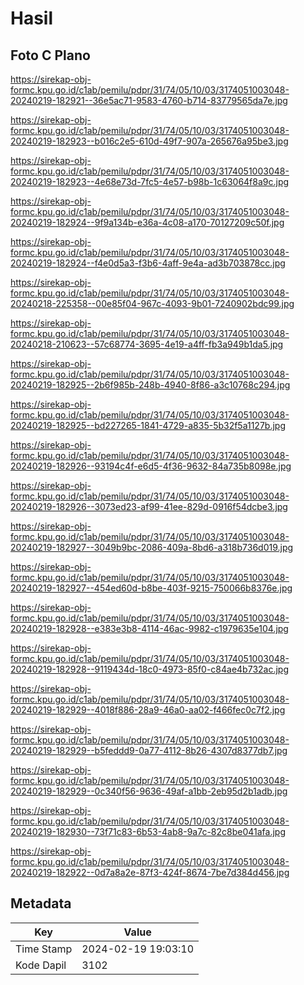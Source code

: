 # Hasil

## Foto C Plano

https://sirekap-obj-formc.kpu.go.id/c1ab/pemilu/pdpr/31/74/05/10/03/3174051003048-20240219-182921--36e5ac71-9583-4760-b714-83779565da7e.jpg

https://sirekap-obj-formc.kpu.go.id/c1ab/pemilu/pdpr/31/74/05/10/03/3174051003048-20240219-182923--b016c2e5-610d-49f7-907a-265676a95be3.jpg

https://sirekap-obj-formc.kpu.go.id/c1ab/pemilu/pdpr/31/74/05/10/03/3174051003048-20240219-182923--4e68e73d-7fc5-4e57-b98b-1c63064f8a9c.jpg

https://sirekap-obj-formc.kpu.go.id/c1ab/pemilu/pdpr/31/74/05/10/03/3174051003048-20240219-182924--9f9a134b-e36a-4c08-a170-70127209c50f.jpg

https://sirekap-obj-formc.kpu.go.id/c1ab/pemilu/pdpr/31/74/05/10/03/3174051003048-20240219-182924--f4e0d5a3-f3b6-4aff-9e4a-ad3b703878cc.jpg

https://sirekap-obj-formc.kpu.go.id/c1ab/pemilu/pdpr/31/74/05/10/03/3174051003048-20240218-225358--00e85f04-967c-4093-9b01-7240902bdc99.jpg

https://sirekap-obj-formc.kpu.go.id/c1ab/pemilu/pdpr/31/74/05/10/03/3174051003048-20240218-210623--57c68774-3695-4e19-a4ff-fb3a949b1da5.jpg

https://sirekap-obj-formc.kpu.go.id/c1ab/pemilu/pdpr/31/74/05/10/03/3174051003048-20240219-182925--2b6f985b-248b-4940-8f86-a3c10768c294.jpg

https://sirekap-obj-formc.kpu.go.id/c1ab/pemilu/pdpr/31/74/05/10/03/3174051003048-20240219-182925--bd227265-1841-4729-a835-5b32f5a1127b.jpg

https://sirekap-obj-formc.kpu.go.id/c1ab/pemilu/pdpr/31/74/05/10/03/3174051003048-20240219-182926--93194c4f-e6d5-4f36-9632-84a735b8098e.jpg

https://sirekap-obj-formc.kpu.go.id/c1ab/pemilu/pdpr/31/74/05/10/03/3174051003048-20240219-182926--3073ed23-af99-41ee-829d-0916f54dcbe3.jpg

https://sirekap-obj-formc.kpu.go.id/c1ab/pemilu/pdpr/31/74/05/10/03/3174051003048-20240219-182927--3049b9bc-2086-409a-8bd6-a318b736d019.jpg

https://sirekap-obj-formc.kpu.go.id/c1ab/pemilu/pdpr/31/74/05/10/03/3174051003048-20240219-182927--454ed60d-b8be-403f-9215-750066b8376e.jpg

https://sirekap-obj-formc.kpu.go.id/c1ab/pemilu/pdpr/31/74/05/10/03/3174051003048-20240219-182928--e383e3b8-4114-46ac-9982-c1979635e104.jpg

https://sirekap-obj-formc.kpu.go.id/c1ab/pemilu/pdpr/31/74/05/10/03/3174051003048-20240219-182928--9119434d-18c0-4973-85f0-c84ae4b732ac.jpg

https://sirekap-obj-formc.kpu.go.id/c1ab/pemilu/pdpr/31/74/05/10/03/3174051003048-20240219-182929--4018f886-28a9-46a0-aa02-f466fec0c7f2.jpg

https://sirekap-obj-formc.kpu.go.id/c1ab/pemilu/pdpr/31/74/05/10/03/3174051003048-20240219-182929--b5feddd9-0a77-4112-8b26-4307d8377db7.jpg

https://sirekap-obj-formc.kpu.go.id/c1ab/pemilu/pdpr/31/74/05/10/03/3174051003048-20240219-182929--0c340f56-9636-49af-a1bb-2eb95d2b1adb.jpg

https://sirekap-obj-formc.kpu.go.id/c1ab/pemilu/pdpr/31/74/05/10/03/3174051003048-20240219-182930--73f71c83-6b53-4ab8-9a7c-82c8be041afa.jpg

https://sirekap-obj-formc.kpu.go.id/c1ab/pemilu/pdpr/31/74/05/10/03/3174051003048-20240219-182922--0d7a8a2e-87f3-424f-8674-7be7d384d456.jpg


## Metadata

| Key        | Value               |
| ---------- | ------------------- |
| Time Stamp | 2024-02-19 19:03:10 |
| Kode Dapil | 3102                |



